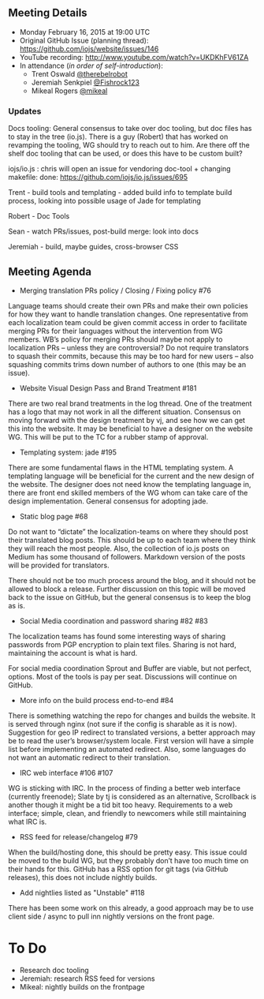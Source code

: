 ## Meeting Details

- Monday February 16, 2015 at 19:00 UTC
- Original GitHub Issue (planning thread): https://github.com/iojs/website/issues/146
- YouTube recording: http://www.youtube.com/watch?v=UKDKhFV61ZA
- In attendance (_in order of self-introduction_):
  * Trent Oswald [@therebelrobot](https://github.com/therebelrobot)
  * Jeremiah Senkpiel [@Fishrock123](https://github.com/Fishrock123)
  * Mikeal Rogers [@mikeal](https://github.com/mikeal)


### Updates

Docs tooling: General consensus to take over doc tooling, but doc files has to stay in the tree (io.js). There is a guy (Robert) that has worked on revamping the tooling, WG should try to reach out to him. Are there off the shelf doc tooling that can be used, or does this have to be custom built?

iojs/io.js : chris will open an issue for vendoring doc-tool + changing makefile: done: https://github.com/iojs/io.js/issues/695

Trent - build tools and templating - added build info to template build process, looking into possible usage of Jade for templating

Robert - Doc Tools

Sean - watch PRs/issues, post-build merge: look into docs

Jeremiah - build, maybe guides, cross-browser CSS

## Meeting Agenda

* Merging translation PRs policy / Closing / Fixing policy #76

Language teams should create their own PRs and make their own policies for how they want to handle translation changes. One representative from each localization team could be given commit access in order to facilitate merging PRs for their languages without the intervention from WG members. WB’s policy for merging PRs should maybe not apply to localization PRs – unless they are controversial? Do not require translators to squash their commits, because this may be too hard for new users – also squashing commits trims down number of authors to one (this may be an issue).

* Website Visual Design Pass and Brand Treatment #181

There are two real brand treatments in the log thread. One of the treatment has a logo that may not work in all the different situation. Consensus on moving forward with the design treatment by vj, and see how we can get this into the website. It may be beneficial to have a designer on the website WG. This will be put to the TC for a rubber stamp of approval.

* Templating system: jade #195

There are some fundamental flaws in the HTML templating system. A templating language will be beneficial for the current and the new design of the website. The designer does not need know the templating language in, there are front end skilled members of the WG whom can take care of the design implementation. General consensus for adopting jade.

* Static blog page #68

Do not want to “dictate” the localization-teams on where they should post their translated blog posts. This should be up to each team where they think they will reach the most people. Also, the collection of io.js posts on Medium has some thousand of followers. Markdown version of the posts will be provided for translators.

There should not be too much process around the blog, and it should not be allowed to block a release. Further discussion on this topic will be moved back to the issue on GitHub, but the general consensus is to keep the blog as is.

* Social Media coordination and password sharing #82 #83 

The localization teams has found some interesting ways of sharing passwords from PGP encryption to plain text files. Sharing is not hard, maintaining the account is what is hard.

For social media coordination Sprout and Buffer are viable, but not perfect, options. Most of the tools is pay per seat. Discussions will continue on GitHub.

* More info on the build process end-to-end #84

There is something watching the repo for changes and builds the website. It is served through nginx (not sure if the config is sharable as it is now). Suggestion for geo IP redirect to translated versions, a better approach may be to read the user’s browser/system locale. First version will have a simple list before implementing an automated redirect. Also, some languages do not want an automatic redirect to their translation.

* IRC web interface #106 #107

WG is sticking with IRC. In the process of finding a better web interface (currently freenode); Slate by tj is considered as an alternative, Scrollback is another though it might be a tid bit too heavy. Requirements to a web interface; simple, clean, and friendly to newcomers while still maintaining what IRC is.  

* RSS feed for release/changelog #79

When the build/hosting done, this should be pretty easy. This issue could be moved to the build WG, but they probably don’t have too much time on their hands for this. GitHub has a RSS option for git tags (via GitHub releases), this does not include nightly builds.

* Add nightlies listed as "Unstable" #118

There has been some work on this already, a good approach may be to use client side / async to pull inn nightly versions on the front page.

# To Do

* Research doc tooling
* Jeremiah: research RSS feed for versions
* Mikeal: nightly builds on the frontpage
